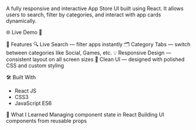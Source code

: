 A fully responsive and interactive App Store UI built using React. It allows users to search, filter by categories, and interact with app cards dynamically.

🌐 Live Demo
🔗 

🚀 Features
🔍 Live Search — filter apps instantly
🗂️ Category Tabs — switch between categories like Social, Games, etc.
💡 Responsive Design — consistent layout on all screen sizes
🎨 Clean UI — designed with polished CSS and custom styling

🛠️ Built With
   - React JS 
   - CSS3
   - JavaScript ES6

🧠 What I Learned
Managing component state in React
Building UI components from reusable props
